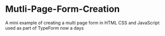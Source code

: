 # Mutli-Page-Form-Creation
A mini example of creating a multi page form in HTML CSS and JavaScript used as part of TypeForm now a days 
